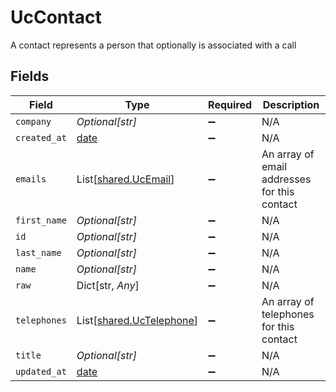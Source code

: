 # UcContact

A contact represents a person that optionally is associated with a call


## Fields

| Field                                                                | Type                                                                 | Required                                                             | Description                                                          |
| -------------------------------------------------------------------- | -------------------------------------------------------------------- | -------------------------------------------------------------------- | -------------------------------------------------------------------- |
| `company`                                                            | *Optional[str]*                                                      | :heavy_minus_sign:                                                   | N/A                                                                  |
| `created_at`                                                         | [date](https://docs.python.org/3/library/datetime.html#date-objects) | :heavy_minus_sign:                                                   | N/A                                                                  |
| `emails`                                                             | List[[shared.UcEmail](../../models/shared/ucemail.md)]               | :heavy_minus_sign:                                                   | An array of email addresses for this contact                         |
| `first_name`                                                         | *Optional[str]*                                                      | :heavy_minus_sign:                                                   | N/A                                                                  |
| `id`                                                                 | *Optional[str]*                                                      | :heavy_minus_sign:                                                   | N/A                                                                  |
| `last_name`                                                          | *Optional[str]*                                                      | :heavy_minus_sign:                                                   | N/A                                                                  |
| `name`                                                               | *Optional[str]*                                                      | :heavy_minus_sign:                                                   | N/A                                                                  |
| `raw`                                                                | Dict[str, *Any*]                                                     | :heavy_minus_sign:                                                   | N/A                                                                  |
| `telephones`                                                         | List[[shared.UcTelephone](../../models/shared/uctelephone.md)]       | :heavy_minus_sign:                                                   | An array of telephones for this contact                              |
| `title`                                                              | *Optional[str]*                                                      | :heavy_minus_sign:                                                   | N/A                                                                  |
| `updated_at`                                                         | [date](https://docs.python.org/3/library/datetime.html#date-objects) | :heavy_minus_sign:                                                   | N/A                                                                  |